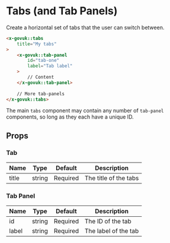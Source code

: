 # Tabs (and Tab Panels)

Create a horizontal set of tabs that the user can switch between.

```html
<x-govuk::tabs
    title="My tabs"
>
    <x-govuk::tab-panel
        id="tab-one"
        label="Tab label"
    >
        // Content
    </x-govuk::tab-panel>
    
    // More tab-panels
</x-govuk::tabs>
```

The main `tabs` component may contain any number of `tab-panel` components, so long as they each have a unique ID.

## Props

### Tab

| Name  | Type   | Default  | Description |
| ----- | ------ | -------- | ----------- |
| title | string | Required | The title of the tabs |

### Tab Panel

| Name  | Type   | Default  | Description |
| ----- | ------ | -------- | ----------- |
| id    | string | Required | The ID of the tab |
| label | string | Required | The label of the tab |
